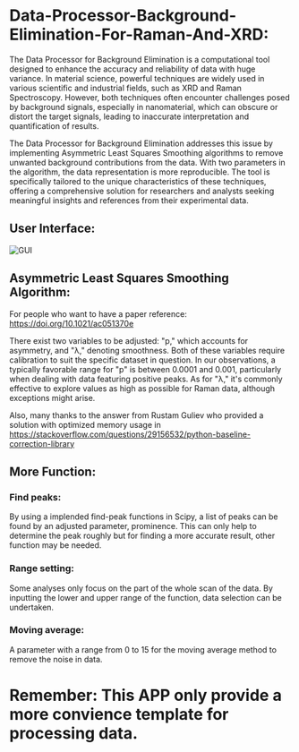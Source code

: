 # Data-Processor-Background-Elimination-For-Raman-And-XRD:
The Data Processor for Background Elimination is a computational tool designed to enhance the accuracy and reliability of data with huge variance. In material science, powerful techniques are widely used in various scientific and industrial fields, such as XRD and Raman Spectroscopy. However, both techniques often encounter challenges posed by background signals, especially in nanomaterial, which can obscure or distort the target signals, leading to inaccurate interpretation and quantification of results.

The Data Processor for Background Elimination addresses this issue by implementing Asymmetric Least Squares Smoothing algorithms to remove unwanted background contributions from the data. With two parameters in the algorithm, the data representation is more reproducible. The tool is specifically tailored to the unique characteristics of these techniques, offering a comprehensive solution for researchers and analysts seeking meaningful insights and references from their experimental data.
## User Interface:
![GUI](https://github.com/AntonioZelongYan/Data-Processor-Background-Elimination-For-Raman-And-XRD/assets/138164005/ce875360-3296-44f7-bcd2-e0623094f213)
## Asymmetric Least Squares Smoothing Algorithm:
For people who want to have a paper reference: https://doi.org/10.1021/ac051370e

There exist two variables to be adjusted: "p," which accounts for asymmetry, and "λ," denoting smoothness. Both of these variables require calibration to suit the specific dataset in question. In our observations, a typically favorable range for "p" is between 0.0001 and 0.001, particularly when dealing with data featuring positive peaks. As for "λ," it's commonly effective to explore values as high as possible for Raman data, although exceptions might arise. 

Also, many thanks to the answer from Rustam Guliev who provided a solution with optimized memory usage in https://stackoverflow.com/questions/29156532/python-baseline-correction-library
## More Function:
### Find peaks:
By using a implended find-peak functions in Scipy, a list of peaks can be found by an adjusted parameter, prominence. This can only help to determine the peak roughly but for finding a more accurate result, other function may be needed.
### Range setting:
Some analyses only focus on the part of the whole scan of the data. By inputting the lower and upper range of the function, data selection can be undertaken.
### Moving average:
A parameter with a range from 0 to 15 for the moving average method to remove the noise in data.
# Remember: This APP only provide a more convience template for processing data.
